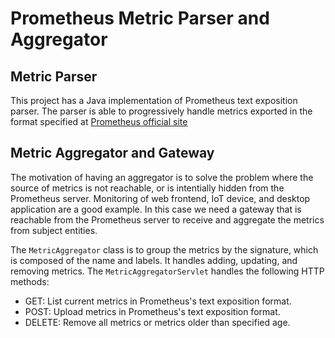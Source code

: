 # Prometheus Metric Parser and Aggregator

## Metric Parser

This project has a Java implementation of Prometheus text exposition parser.
The parser is able to progressively handle metrics exported in the format specified at [Prometheus official site](https://prometheus.io/docs/instrumenting/exposition_formats/)

## Metric Aggregator and Gateway

The motivation of having an aggregator is to solve the problem where the source of metrics is not reachable, or is intentially hidden from the Prometheus server. Monitoring of web frontend, IoT device, and desktop application are a good example. In this case we need a gateway that is reachable from the Prometheus server to receive and aggregate the metrics from subject entities.

The `MetricAggregator` class is to group the metrics by the signature, which is composed of the name and labels. It handles adding, updating, and removing metrics.
The `MetricAggregatorServlet` handles the following HTTP methods:

* GET: List current metrics in Prometheus's text exposition format.
* POST: Upload metrics in Prometheus's text exposition format.
* DELETE: Remove all metrics or metrics older than specified age.
